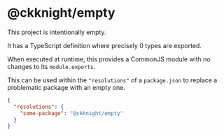 # @ckknight/empty

This project is intentionally empty.

It has a TypeScript definition where precisely 0 types are exported.

When executed at runtime, this provides a CommonJS module with no changes to its
`module.exports`.

This can be used within the `"resolutions"` of a `package.json` to replace a
problematic package with an empty one.

```json
{
  "resolutions": {
    "some-package": "@ckknight/empty"
  }
}
```